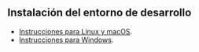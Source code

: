 ## Instalación del entorno de desarrollo

- [Instrucciones para Linux y macOS](LEEME_UNIX.md).
- [Instrucciones para Windows](LEEME_WINDOWS.md).

